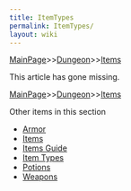```yaml
---
title: ItemTypes
permalink: ItemTypes/
layout: wiki
---
```


[MainPage](/keeperrl_wiki/ "wikilink")>>[Dungeon](/keeperrl_wiki/Dungeon "wikilink")>>[Items](/keeperrl_wiki/Items_Guide "wikilink")

This article has gone missing.

[MainPage](/keeperrl_wiki/ "wikilink")>>[Dungeon](/keeperrl_wiki/Dungeon "wikilink")>>[Items](/keeperrl_wiki/Items_Guide "wikilink")

Other items in this section
-    [Armor](/keeperrl_wiki/Armor "wikilink")
-    [Items](/keeperrl_wiki/Items "wikilink")
-    [Items Guide](/keeperrl_wiki/Items_Guide "wikilink")
-    [Item Types](/keeperrl_wiki/Item_Types "wikilink")
-    [Potions](/keeperrl_wiki/Potions "wikilink")
-    [Weapons](/keeperrl_wiki/Weapons "wikilink")
